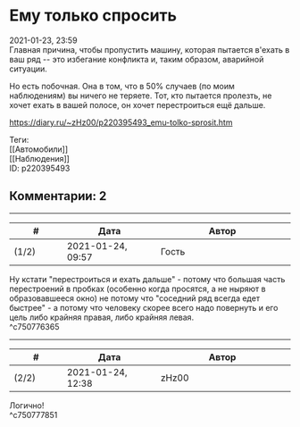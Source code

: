 Ему только спросить
===================

  
2021-01-23, 23:59  
 Главная причина, чтобы пропустить машину, которая пытается в'ехать в ваш ряд -- это избегание конфликта и, таким образом, аварийной ситуации.   
   
 Но есть побочная. Она в том, что в 50% случаев (по моим наблюдениям) вы ничего не теряете. Тот, кто пытается пролезть, не хочет ехать в вашей полосе, он хочет перестроиться ещё дальше.   
  
<https://diary.ru/~zHz00/p220395493_emu-tolko-sprosit.htm>  
  
Теги:  
[[Автомобили]]  
[[Наблюдения]]  
ID: p220395493  


Комментарии: 2
--------------

  


---



|         #         |              Дата              |                     Автор                     |           ID           |
| --- | --- | --- | --- |
| (1/2) | 2021-01-24, 09:57 | Гость | c750776365 |

  
 Ну кстати "перестроиться и ехать дальше" - потому что большая часть перестроений в пробках (особенно когда просятся, а не ныряют в образовавшееся окно) не потому что "соседний ряд всегда едет быстрее" - а потому что человеку скорее всего надо повернуть и его цель либо крайняя правая, либо крайняя левая.   
 ^c750776365

---



|         #         |              Дата              |                     Автор                     |           ID           |
| --- | --- | --- | --- |
| (2/2) | 2021-01-24, 12:38 | zHz00 | c750777851 |

  
 Логично!   
 ^c750777851